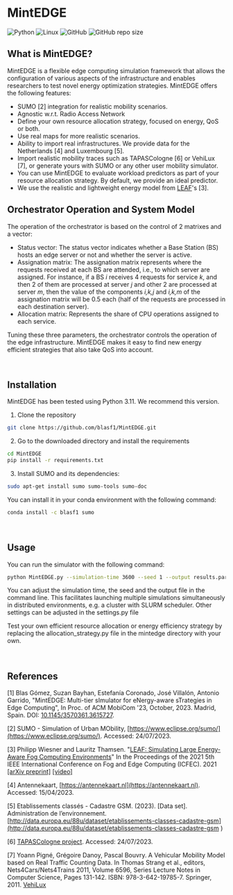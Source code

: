 # MintEDGE

![Python](https://img.shields.io/badge/Python-3670A0?style=flat&logo=python&logoColor=ffdd54)
![Linux](https://img.shields.io/badge/Linux-E95420?style=flat&logo=linux&logoColor=FFFFFF)
![GitHub](https://img.shields.io/github/license/blasf1/MintEDGE)
![GitHub repo size](https://img.shields.io/github/repo-size/blasf1/MintEDGE)

## What is MintEDGE?

MintEDGE is a flexible edge computing simulation framework that allows the configuration of various aspects of the infrastructure and enables researchers to test novel energy optimization strategies. MintEDGE offers the following features:

- SUMO [2] integration for realistic mobility scenarios.
- Agnostic w.r.t. Radio Access Network
- Define your own resource allocation strategy, focused on energy, QoS or both.
- Use real maps for more realistic scenarios.
- Ability to import real infrastructures. We provide data for the Netherlands [4] and Luxembourg [5].
- Import realistic mobility traces such as TAPASCologne [6] or VehiLux [7], or generate yours with SUMO or any other user mobility simulator.
- You can use MintEDGE to evaluate workload predictors as part of your resource allocation strategy. By default, we provide an ideal predictor.
- We use the realistic and lightweight energy model from [LEAF](https://github.com/dos-group/leaf/)'s [3].

## Orchestrator Operation and System Model

The operation of the orchestrator is based on the control of 2 matrixes and a vector:

- Status vector: The status vector indicates whether a Base Station (BS) hosts an edge server or not and whether the server is active.
- Assignation matrix: The assignation matrix represents where the requests received at each BS are attended, i.e., to which server are assigned. For instance, if a BS *i* receives 4 requests for service *k*, and then 2 of them are processed at server *j* and other 2 are processed at server *m*, then the value of the components *i,k,j* and *i,k,m* of the assignation matrix will be 0.5 each (half of the requests are processed in each destination server).
- Allocation matrix: Represents the share of CPU operations assigned to each service.

Tuning these three parameters, the orchestrator controls the operation of the edge infrastructure. MintEDGE makes it easy to find new energy efficient strategies that also take QoS into account.

<br>

## Installation

MintEDGE has been tested using Python 3.11. We recommend this version.

1. Clone the repository

```bash
git clone https://github.com/blasf1/MintEDGE.git
```


2. Go to the downloaded directory and install the requirements

```bash
cd MintEDGE
pip install -r requirements.txt
```

3. Install SUMO and its dependencies:

```bash
sudo apt-get install sumo sumo-tools sumo-doc
```

You can install it in your conda environment with the following command:

```bash
conda install -c blasf1 sumo
```

<br>

## Usage

You can run the simulator with the following command:

``` bash
python MintEDGE.py --simulation-time 3600 --seed 1 --output results.parquet
```

You can adjust the simulation time, the seed and the output file in the command line. This facilitates launching multiple simulations simultaneously in distributed environments, e.g. a cluster with SLURM scheduler. Other settings can be adjusted in the settings.py file

Test your own efficient resource allocation or energy efficiency strategy by replacing the allocation_strategy.py file in the mintedge directory with your own.

<br>

## References

[1] Blas Gómez, Suzan Bayhan, Estefanía Coronado, José Villalón, Antonio Garrido, "MintEDGE: Multi-tier sImulator for eNergy-aware sTrategies in Edge Computing", In Proc. of ACM MobiCom '23, October, 2023. Madrid, Spain. DOI: [10.1145/3570361.3615727](https://dl.acm.org/doi/abs/10.1145/3570361.3615727).

[2] SUMO - Simulation of Urban MObility, [https://www.eclipse.org/sumo/](https://www.eclipse.org/sumo/). Accessed: 24/07/2023.

[3] Philipp Wiesner and Lauritz Thamsen. "[LEAF: Simulating Large Energy-Aware Fog Computing Environments](https://ieeexplore.ieee.org/document/9458907)" In the Proceedings of the 2021 5th IEEE International Conference on Fog and Edge Computing (ICFEC). 2021 [[arXiv preprint]](https://arxiv.org/pdf/2103.01170.pdf) [[video]](https://youtu.be/G70hudAhd5M)

[4] Antennekaart, [https://antennekaart.nl](https://antennekaart.nl). Accessed: 15/04/2023.

[5] Etablissements classés - Cadastre GSM. (2023). [Data set]. Administration de l’environnement. [http://data.europa.eu/88u/dataset/etablissements-classes-cadastre-gsm](http://data.europa.eu/88u/dataset/etablissements-classes-cadastre-gsm )

[6] [TAPASCologne project](http://kolntrace.project.citi-lab.fr/). Accessed: 24/07/2023.

[7] Yoann Pigné, Grégoire Danoy, Pascal Bouvry. A Vehicular Mobility Model based on Real Traffic Counting Data. In Thomas Strang et al., editors, Nets4Cars/Nets4Trains 2011, Volume 6596, Series Lecture Notes in Computer Science, Pages 131-142. ISBN: 978-3-642-19785-7. Springer, 2011. [VehiLux](https://vehilux.gforge.uni.lu/)
